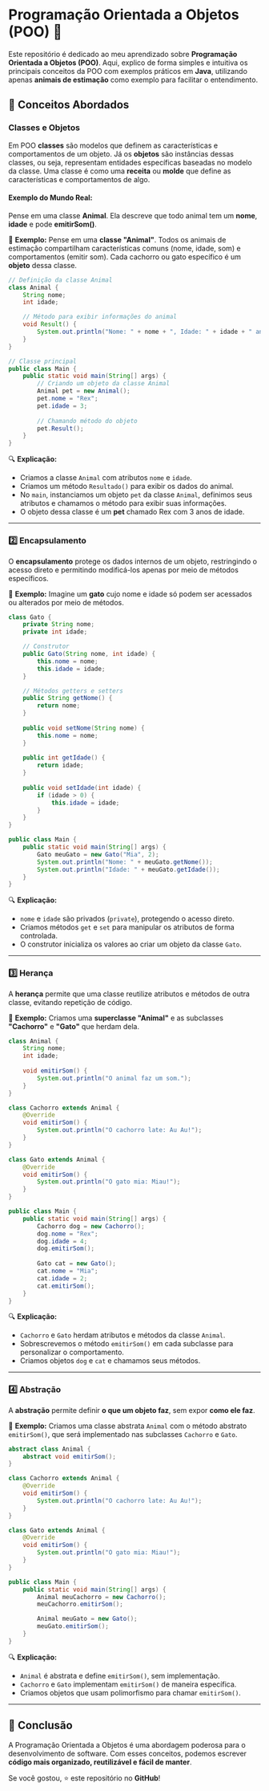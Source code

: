 # Programação Orientada a Objetos (POO) 🚀

Este repositório é dedicado ao meu aprendizado sobre **Programação Orientada a Objetos (POO)**. Aqui, explico de forma simples e intuitiva os principais conceitos da POO com exemplos práticos em **Java**, utilizando apenas **animais de estimação** como exemplo para facilitar o entendimento.

## 📌 Conceitos Abordados

### Classes e Objetos

Em POO **classes** são modelos que definem as características e comportamentos de um objeto. Já os **objetos** são instâncias dessas classes, ou seja, representam entidades específicas baseadas no modelo da classe.
Uma classe é como uma **receita** ou **molde** que define as características e comportamentos de algo.

#### Exemplo do Mundo Real:

Pense em uma classe **Animal**. Ela descreve que todo animal tem um **nome**, **idade** e pode **emitirSom()**.

📌 **Exemplo:** Pense em uma **classe "Animal"**. Todos os animais de estimação compartilham características comuns (nome, idade, som) e comportamentos (emitir som). Cada cachorro ou gato específico é um **objeto** dessa classe.

```java
// Definição da classe Animal
class Animal {
    String nome;
    int idade;

    // Método para exibir informações do animal
    void Result() {
        System.out.println("Nome: " + nome + ", Idade: " + idade + " anos");
    }
}

// Classe principal
public class Main {
    public static void main(String[] args) {
        // Criando um objeto da classe Animal
        Animal pet = new Animal();
        pet.nome = "Rex";
        pet.idade = 3;
        
        // Chamando método do objeto
        pet.Result();
    }
}
```

🔍 **Explicação:**
- Criamos a classe `Animal` com atributos `nome` e `idade`.
- Criamos um método `Resultado()` para exibir os dados do animal.
- No `main`, instanciamos um objeto `pet` da classe `Animal`, definimos seus atributos e chamamos o método para exibir suas informações.
- O objeto dessa classe é um **pet** chamado Rex com 3 anos de idade.

---
### 2️⃣ Encapsulamento

O **encapsulamento** protege os dados internos de um objeto, restringindo o acesso direto e permitindo modificá-los apenas por meio de métodos específicos.

📌 **Exemplo:** Imagine um **gato** cujo nome e idade só podem ser acessados ou alterados por meio de métodos.

```java
class Gato {
    private String nome;
    private int idade;

    // Construtor
    public Gato(String nome, int idade) {
        this.nome = nome;
        this.idade = idade;
    }

    // Métodos getters e setters
    public String getNome() {
        return nome;
    }
    
    public void setNome(String nome) {
        this.nome = nome;
    }
    
    public int getIdade() {
        return idade;
    }
    
    public void setIdade(int idade) {
        if (idade > 0) {
            this.idade = idade;
        }
    }
}

public class Main {
    public static void main(String[] args) {
        Gato meuGato = new Gato("Mia", 2);
        System.out.println("Nome: " + meuGato.getNome());
        System.out.println("Idade: " + meuGato.getIdade());
    }
}
```

🔍 **Explicação:**
- `nome` e `idade` são privados (`private`), protegendo o acesso direto.
- Criamos métodos `get` e `set` para manipular os atributos de forma controlada.
- O construtor inicializa os valores ao criar um objeto da classe `Gato`.

---
### 3️⃣ Herança

A **herança** permite que uma classe reutilize atributos e métodos de outra classe, evitando repetição de código.

📌 **Exemplo:** Criamos uma **superclasse "Animal"** e as subclasses **"Cachorro"** e **"Gato"** que herdam dela.

```java
class Animal {
    String nome;
    int idade;
    
    void emitirSom() {
        System.out.println("O animal faz um som.");
    }
}

class Cachorro extends Animal {
    @Override
    void emitirSom() {
        System.out.println("O cachorro late: Au Au!");
    }
}

class Gato extends Animal {
    @Override
    void emitirSom() {
        System.out.println("O gato mia: Miau!");
    }
}

public class Main {
    public static void main(String[] args) {
        Cachorro dog = new Cachorro();
        dog.nome = "Rex";
        dog.idade = 4;
        dog.emitirSom();
        
        Gato cat = new Gato();
        cat.nome = "Mia";
        cat.idade = 2;
        cat.emitirSom();
    }
}
```

🔍 **Explicação:**
- `Cachorro` e `Gato` herdam atributos e métodos da classe `Animal`.
- Sobrescrevemos o método `emitirSom()` em cada subclasse para personalizar o comportamento.
- Criamos objetos `dog` e `cat` e chamamos seus métodos.

---
### 4️⃣ Abstração

A **abstração** permite definir **o que um objeto faz**, sem expor **como ele faz**.

📌 **Exemplo:** Criamos uma classe abstrata `Animal` com o método abstrato `emitirSom()`, que será implementado nas subclasses `Cachorro` e `Gato`.

```java
abstract class Animal {
    abstract void emitirSom();
}

class Cachorro extends Animal {
    @Override
    void emitirSom() {
        System.out.println("O cachorro late: Au Au!");
    }
}

class Gato extends Animal {
    @Override
    void emitirSom() {
        System.out.println("O gato mia: Miau!");
    }
}

public class Main {
    public static void main(String[] args) {
        Animal meuCachorro = new Cachorro();
        meuCachorro.emitirSom();

        Animal meuGato = new Gato();
        meuGato.emitirSom();
    }
}
```

🔍 **Explicação:**
- `Animal` é abstrata e define `emitirSom()`, sem implementação.
- `Cachorro` e `Gato` implementam `emitirSom()` de maneira específica.
- Criamos objetos que usam polimorfismo para chamar `emitirSom()`.

---
## 📢 Conclusão

A Programação Orientada a Objetos é uma abordagem poderosa para o desenvolvimento de software. Com esses conceitos, podemos escrever **código mais organizado, reutilizável e fácil de manter**.

Se você gostou, ⭐ este repositório no **GitHub**!


